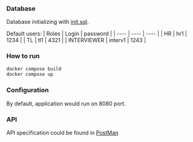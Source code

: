 ### Database
Database initializing with [init.sql](init.sql).

Default users:
| Roles | Login | password |
| ---- | ---- | ---- |
| HR | hr1 | 1234 |
| TL | tl1 | 4321 |
| INTERVIEWER | interv1 | 1243 |

### How to run
```cmd
docker compose build
docker compose up
```

### Configuration
By default, application would run on 8080 port.

### API
API specification could be found in [PostMan](https://nativespeakers.postman.co/workspace/T-Jobs-API~02012755-870e-4f1a-bf06-bce88bd692e2/collection/26451160-56a75726-b28a-4927-ac63-ce5510c09919?action=share&creator=26451160&active-environment=26451160-3e1af365-3a5d-4874-8d76-425ff7fd591f) 
